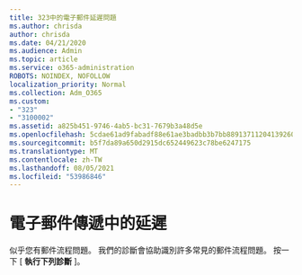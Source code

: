 ```yaml
---
title: 323中的電子郵件延遲問題
ms.author: chrisda
author: chrisda
ms.date: 04/21/2020
ms.audience: Admin
ms.topic: article
ms.service: o365-administration
ROBOTS: NOINDEX, NOFOLLOW
localization_priority: Normal
ms.collection: Adm_O365
ms.custom:
- "323"
- "3100002"
ms.assetid: a825b451-9746-4ab5-bc31-7679b3a48d5e
ms.openlocfilehash: 5cdae61ad9fabadf88e61ae3badbb3b7bb8891371120413926060142c7ff24f4
ms.sourcegitcommit: b5f7da89a650d2915dc652449623c78be6247175
ms.translationtype: MT
ms.contentlocale: zh-TW
ms.lasthandoff: 08/05/2021
ms.locfileid: "53986846"
---
```

# <a name="delays-in-email-message-delivery"></a>電子郵件傳遞中的延遲

似乎您有郵件流程問題。 我們的診斷會協助識別許多常見的郵件流程問題。 按一下 [ **執行下列診斷** ]。
